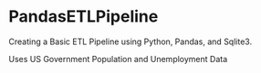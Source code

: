 # PandasETLPipeline
Creating a Basic ETL Pipeline using Python, Pandas, and Sqlite3.

Uses US Government Population and Unemployment Data
